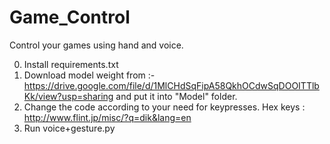 # Game_Control

Control your games using hand and voice.

0) Install requirements.txt
1) Download model weight from :- https://drive.google.com/file/d/1MlCHdSqFipA58QkhOCdwSqDOOITTlbKk/view?usp=sharing and put it into "Model" folder. 
2) Change the code according to your need for keypresses. 
Hex keys : http://www.flint.jp/misc/?q=dik&lang=en
3) Run voice+gesture.py
